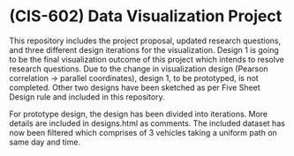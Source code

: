 # (CIS-602) Data Visualization Project

This repository includes the project proposal, updated research questions, and three different design iterations for the visualization. Design 1 is going to be the final visualization outcome of this project which intends to resolve research questions. Due to the change in visualization design (Pearson correlation -> parallel coordinates), design 1, to be prototyped, is not completed. Other two designs have been sketched as per Five Sheet Design rule and included in this repository.  

For prototype design, the design has been divided into iterations. More details are included in designs.html as comments.
The included dataset has now been filtered which comprises of 3 vehicles taking a uniform path on same day and time.
